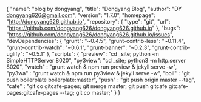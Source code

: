 {
    "name": "blog by dongyang",
    "title": "Dongyang Blog",
    "author": "DY <dongyang626@gmail.com>",
    "version": "1.7.0",
    "homepage": "http://dongyang626.github.io",
    "repository": {
        "type": "git",
        "url": "https://github.com/dongyang626/dongyang626.github.io"
    },
    "bugs": "https://github.com/dongyang626/dongyang626.github.io/issues",
    "devDependencies": {
        "grunt": "~0.4.5",
        "grunt-contrib-less": "~0.11.4",
        "grunt-contrib-watch": "~0.6.1",
        "grunt-banner": "~0.2.3",
        "grunt-contrib-uglify": "~0.5.1"
    },
    "scripts": {
        "preview": "cd _site; python -m SimpleHTTPServer 8020",
        "py3view": "cd _site; python3 -m http.server 8020",
        "watch"  : "grunt watch & npm run preview & jekyll serve -w",
        "py3wa"  : "grunt watch & npm run py3view & jekyll serve -w",
        "boil"   : "git push boilerplate boilerplate:master",
        "push"   : "git push origin master --tag",
        "cafe"   : "git co gitcafe-pages; git merge master; git push gitcafe gitcafe-pages:gitcafe-pages --tag; git co master;"
    }
}
<!--stackedit_data:
eyJoaXN0b3J5IjpbLTEzMjY2NDY0MzZdfQ==
-->